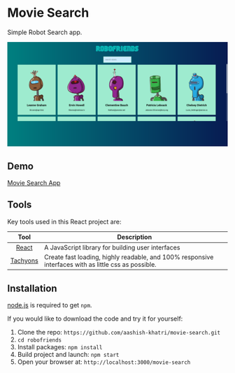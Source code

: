 # Movie Search

Simple Robot Search app.

<img src="public/robofriends-demo.png" width = 700px/>

## Demo

[Movie Search App](https://aashish-khatri.github.io/robofriends/)

## Tools

Key tools used in this React project are:

|                        Tool                         | Description                                                                                          |
| :-------------------------------------------------: | ---------------------------------------------------------------------------------------------------- |
| [React](http://facebook.github.io/react/index.html) | A JavaScript library for building user interfaces                                                    |
|          [Tachyons](https://tachyons.io/)           | Create fast loading, highly readable, and 100% responsive interfaces with as little css as possible. |

## Installation

[node.js](http://nodejs.org/download/) is required to get `npm`.

If you would like to download the code and try it for yourself:

1. Clone the repo: `https://github.com/aashish-khatri/movie-search.git`
2. `cd robofriends`
3. Install packages: `npm install`
4. Build project and launch: `npm start`
5. Open your browser at: `http://localhost:3000/movie-search`
